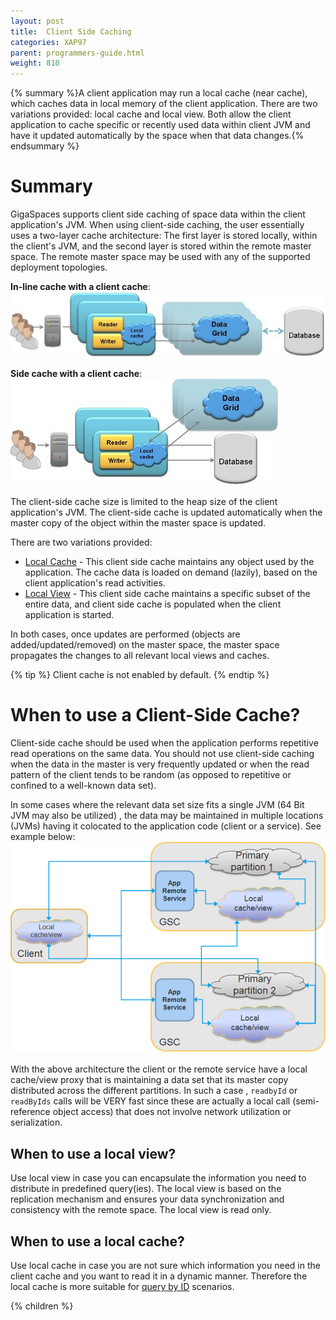 ```yaml
---
layout: post
title:  Client Side Caching
categories: XAP97
parent: programmers-guide.html
weight: 810
---
```


{% summary %}A client application may run a local cache (near cache), which caches data in local memory of the client application. There are two variations provided: local cache and local view. Both allow the client application to cache specific or recently used data within client JVM and have it updated automatically by the space when that data changes.{% endsummary %}

# Summary

GigaSpaces supports client side caching of space data within the client application's JVM. When using client-side caching, the user essentially uses a two-layer cache architecture: The first layer is stored locally, within the client's JVM, and the second layer is stored within the remote master space. The remote master space may be used with any of the supported deployment topologies.

**In-line cache with a client cache**:
![in-line_cache-local-cache.jpg](/attachment_files/in-line_cache-local-cache.jpg)

**Side cache with a client cache**:
![side-cache-local-cache.jpg](/attachment_files/side-cache-local-cache.jpg)

The client-side cache size is limited to the heap size of the client application's JVM. The client-side cache is updated automatically when the master copy of the object within the master space is updated.

There are two variations provided:

- [Local Cache](./local-cache.html) - This client side cache maintains any object used by the application. The cache data is loaded on demand (lazily), based on the client application's read activities.
- [Local View](./local-view.html) - This client side cache maintains a specific subset of the entire data, and client side cache is populated when the client application is started.

In both cases, once updates are performed (objects are added/updated/removed) on the master space, the master space propagates the changes to all relevant local views and caches.

{% tip %}
Client cache is not enabled by default.
{% endtip %}

# When to use a Client-Side Cache?

Client-side cache should be used when the application performs repetitive read operations on the same data. You should not use client-side caching when the data in the master is very frequently updated or when the read pattern of the client tends to be random (as opposed to repetitive or confined to a well-known data set).

In some cases where the relevant data set size fits a single JVM (64 Bit JVM may also be utilized) , the data may be maintained in multiple locations (JVMs) having it colocated to the application code (client or a service). See example below:
![local-cache-real-life.jpg](/attachment_files/local-cache-real-life.jpg)

With the above architecture the client or the remote service have a local cache/view proxy that is maintaining a data set that its master copy distributed across the different partitions. In such a case , `readbyId` or `readByIds` calls will be VERY fast since these are actually a local call (semi-reference object access) that does not involve network utilization or serialization.

## When to use a local view?

Use local view in case you can encapsulate the information you need to distribute in predefined query(ies). The local view is based on the replication mechanism and ensures your data synchronization and consistency with the remote space. The local view is read only.

## When to use a local cache?

Use local cache in case you are not sure which information you need in the client cache and you want to read it in a dynamic manner. Therefore the local cache is more suitable for [query by ID](./id-queries.html) scenarios.



{% children %}
